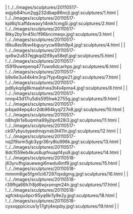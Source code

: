 | !../../images/sculptures/20110517-eqjyb84hun2qg232dbap86ncjt.jpg!:sculptures/1.html | !../../images/sculptures/20110517-kjd6q1caffdxwaxy14mk1cmg5i.jpg!:sculptures/2.html | !../../images/sculptures/20110517-8tky2by1in45tc1f96brcimeqx.jpg!:sculptures/3.html | !../../images/sculptures/20110517-t6ku8ex9bw4bguyrycw69xh9p4.jpg!:sculptures/4.html |
| !../../images/sculptures/20110517-qx6w2u837ejgkqd2tf8ya58ejf.jpg!:sculptures/5.html | !../../images/sculptures/20110517-t5919uwepenq477uws6dcarhps.jpg!:sculptures/6.html | !../../images/sculptures/20110517-b9x6e3u44k4m3np7fyp4bgie21.jpg!:sculptures/7.html | !../../images/sculptures/20110517-pd6ykqdg8kmaabhwa3t4s4pma4.jpg!:sculptures/8.html |
| !../../images/sculptures/20110517-nnnp43d17iu5dis595hwk2755g.jpg!:sculptures/9.html | !../../images/sculptures/20110517-p4qad4epq4cr2db964kyq727n8.jpg!:sculptures/10.html | !../../images/sculptures/20110517-n8hq9r1s6uqmha99yjhpr628i3.jpg!:sculptures/11.html | !../../images/sculptures/20110517-ck97ybyutypedmqynsb3t411n.jpg!:sculptures/12.html |
| !../../images/sculptures/20110517-nq2f9srm5gb3ygr36ry8tu996k.jpg!:sculptures/13.html | !../../images/sculptures/20110517-8dc1559eb4kus8upfnuapf4yu9.jpg!:sculptures/14.html | !../../images/sculptures/20110518-j63yrufhgiauewegi6nwdu6mf9.jpg!:sculptures/15.html | !../../images/sculptures/20110518-mmnm6ge5fgm1ci67297iqxdgmg.jpg!:sculptures/16.html |
| !../../images/sculptures/20110518-r39fhja66h7r8jd6wjxsmqm24h.jpg!:sculptures/17.html | !../../images/sculptures/20110518-xgfckksju4pcr95yq6ki1y9e2y.jpg!:sculptures/18.html | !../../images/sculptures/20110518-cysxqppicicus1y17ghj4eqsby.jpg!:sculptures/19.html |  |
